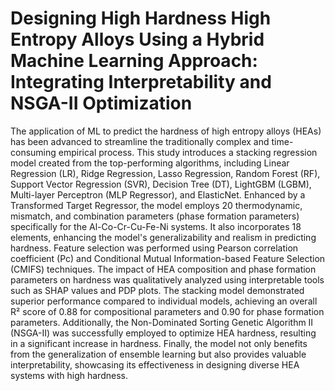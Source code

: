 # Designing High Hardness High Entropy Alloys Using a Hybrid Machine Learning Approach: Integrating Interpretability and NSGA-II Optimization 


The application of ML to predict the hardness of high entropy alloys (HEAs) has been advanced to streamline the traditionally complex and time-consuming empirical process. This study introduces a stacking regression model created from the top-performing algorithms, including Linear Regression (LR), Ridge Regression, Lasso Regression, Random Forest (RF), Support Vector Regression (SVR), Decision Tree (DT), LightGBM (LGBM), Multi-layer Perceptron (MLP Regressor), and ElasticNet. Enhanced by a Transformed Target Regressor, the model employs 20 thermodynamic, mismatch, and combination parameters (phase formation parameters) specifically for the Al-Co-Cr-Cu-Fe-Ni systems. It also incorporates 18 elements, enhancing the model's generalizability and realism in predicting hardness. Feature selection was performed using Pearson correlation coefficient (Pc) and Conditional Mutual Information-based Feature Selection (CMIFS) techniques. The impact of HEA composition and phase formation parameters on hardness was qualitatively analyzed using interpretable tools such as SHAP values and PDP plots. The stacking model demonstrated superior performance compared to individual models, achieving an overall R² score of 0.88 for compositional parameters and 0.90 for phase formation parameters. Additionally, the Non-Dominated Sorting Genetic Algorithm II (NSGA-II) was successfully employed to optimize HEA hardness, resulting in a significant increase in hardness. Finally, the model not only benefits from the generalization of ensemble learning but also provides valuable interpretability, showcasing its effectiveness in designing diverse HEA systems with high hardness.


